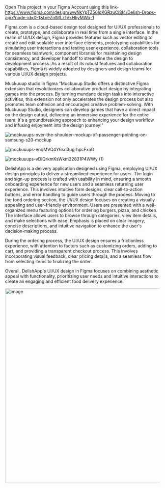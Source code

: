Open This project in your Figma Account using this link- https://www.figma.com/design/wwNkYpTZ56ldKGRzuCj8I4/Delish-Drops-app?node-id=0-1&t=eZnlMLz1VkHkyMWq-1 

Figma.com is a cloud-based design tool designed for UI/UX professionals to create, prototype, and collaborate in real time from a single interface.
In the realm of UI/UX design, Figma provides features such as vector editing to create and edit scalable user interface elements, prototyping capabilities for simulating user interactions and testing user experience, collaboration tools for seamless teamwork, component libraries for maintaining design consistency, and developer handoff to streamline the design to development process.
As a result of its robust features and collaboration capabilities, Figma is widely adopted by designers and design teams for various UI/UX design projects.

Muckuuup studio in figma 
"Muckuuup Studio offers a distinctive Figma extension that revolutionizes collaborative product design by integrating games into the process. By turning mundane design tasks into interactive activities, this extension not only accelerates the design process but also promotes team cohesion and encourages creative problem-solving. With Muckuuup Studio, designers can develop games that have a direct impact on the design output, delivering an immersive experience for the entire team. It's a groundbreaking approach to enhancing your design workflow and infusing enjoyment into the design journey!"

![mockuuups-over-the-shoulder-mockup-of-passenger-pointing-on-samsung-s20-mockup](https://github.com/user-attachments/assets/c610e4e6-5fe1-4ebd-bba8-7f45016b0d40)



![mockuuups-enqMVQ4Y6sd3ugrhpcFxnD](https://github.com/user-attachments/assets/221867d9-cd69-470a-99dd-64b232be4602)



![mockuuups-vDiQrkmKsWkm32831P4WWy (1)](https://github.com/user-attachments/assets/dc932363-22d1-4ca0-a7e5-4e3b0729b77d)


DelishApp is a delivery application designed using Figma, employing UI/UX design principles to deliver a streamlined experience for users. The login and sign-up process is crafted with usability in mind, ensuring a smooth onboarding experience for new users and a seamless returning user experience. This involves intuitive form designs, clear call-to-action buttons, and error handling to guide users through the process.
Moving to the food ordering section, the UI/UX design focuses on creating a visually appealing and user-friendly environment. Users are presented with a well-organized menu featuring options for ordering burgers, pizza, and chicken. The interface allows users to browse through categories, view item details, and make selections with ease. Emphasis is placed on clear imagery, concise descriptions, and intuitive navigation to enhance the user's decision-making process.

During the ordering process, the UI/UX design ensures a frictionless experience, with attention to factors such as customizing orders, adding to cart, and providing a transparent checkout process. This involves incorporating visual feedback, clear pricing details, and a seamless flow from selecting items to finalizing the order.

Overall, DelishApp's UI/UX design in Figma focuses on combining aesthetic appeal with functionality, prioritizing user needs and intuitive interactions to create an engaging and efficient food delivery experience.

<img width="635" alt="image" src="https://github.com/user-attachments/assets/3a3dca57-7f38-4d72-aa64-501ccdf1fd28">

